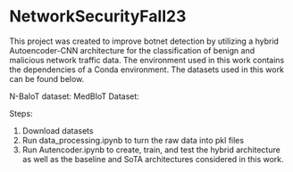 # NetworkSecurityFall23

This project was created to improve botnet detection by utilizing a hybrid Autoencoder-CNN architecture for the classification of benign and malicious network traffic data. The environment used in this work contains the dependencies of a Conda environment. The datasets used in this work can be found below.

N-BaIoT dataset:
MedBIoT Dataset:

Steps:
  1. Download datasets
  2. Run data_processing.ipynb to turn the raw data into pkl files
  3. Run Autencoder.ipynb to create, train, and test the hybrid architecture as well as the baseline and SoTA architectures considered in this work.
